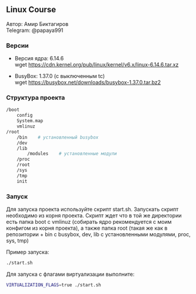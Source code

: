 ## Linux Course

Автор: Амир Биктагиров  
Telegram: @papaya991

### Версии

- Версия ядра: 6.14.6  
  wget https://cdn.kernel.org/pub/linux/kernel/v6.x/linux-6.14.6.tar.xz

- BusyBox: 1.37.0 (с выключенным tc)  
  wget https://busybox.net/downloads/busybox-1.37.0.tar.bz2

### Структура проекта
```bash
/boot
    config
    System.map
    vmlinuz
/root
    /bin    # установленный busybox
    /dev
    /lib
        /modules    # установленные модули
    /proc
    /root
    /sys
    /tmp
    init
```
### Запуск

Для запуска проекта используйте скрипт start.sh. Запускать скрипт необходимо из корня проекта. Cкрипт ждет что в той же директории есть папка boot с vmlinuz (собирать ядро рекомендуется с моим конфигом из корня проекта), а также папка root (такая же как в репозитории + bin с busybox, dev, lib с установленными модулями, proc, sys, tmp)

Пример запуска:
```bash
./start.sh
```
Для запуска с флагами виртуализации выполните:
```bash
VIRTUALIZATION_FLAGS=true ./start.sh
```
